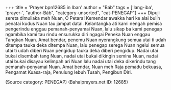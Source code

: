 +++
title = 'Prayer bpn12685 in Iban'
author = "Báb"
tags = ['lang-iba', 'prayer-', "author-Báb", "category-unsorted", "cat-PENEGAP"]
+++
Dipuji sereta dimuliaka meh Nuan, O Petara!
Kemendar awakka hari ke alai bulih penatai kudus Nuan tau jampat datai. Kelantangka ati kami nengah pemisa pengerindu enggau pemanah-penyamai Nuan, lalu sikap ba kami penegap ngambika kami tau rindu ensurukka diri ngagai Peneka Nuan enggau Tangkan Nuan. Amat bendar, penemu Nuan nyerangkung semua utai ti udah ditempa tauka deka ditempa Nuan, lalu penegap serega Nuan ngelui semua utai ti udah diberi Nuan pengidup tauka deka diberi pengidup. Nadai utai bukai disembah tang Nuan, nadai utai bukai dikingin semina Nuan, nadai utai bukai disayau kelimpah ari Nuan lalu nadai utai deka dikerindu tang pemanah-penyamai Nuan.
Amat bendar, Nuan meh Raja pemadu bekuasa, Pengamat Kuasa-raja, Penulung lebuh Tusah, Pengibun
Diri.

(Source category: PENEGAP)
(Bahaiprayers.net ID: 12685)
